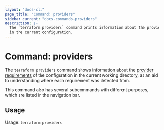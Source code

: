 ```yaml
---
layout: "docs-cli"
page_title: "Command: providers"
sidebar_current: "docs-commands-providers"
description: |-
  The `terraform providers` command prints information about the providers used
  in the current configuration.
---
```


# Command: providers

The `terraform providers` command shows information about the
[provider requirements](/docs/configuration/provider-requirements.html) of the
configuration in the current working directory, as an aid to understanding
where each requirement was detected from.

This command also has several subcommands with different purposes, which
are listed in the navigation bar.

## Usage

Usage: `terraform providers`
